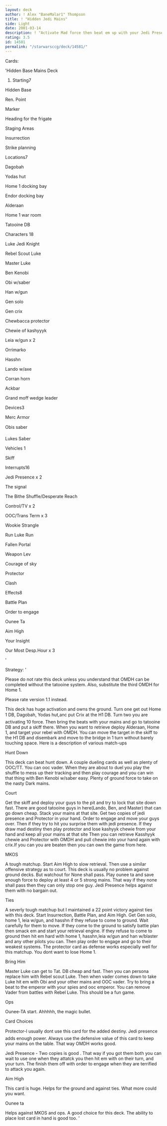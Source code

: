 ```yaml
---
layout: deck
author: ! Alex "BaneMalar1" Thompson
title: ! "Hidden Jedi Mains"
side: Light
date: 2001-03-14
description: ! "Activate Mad force then beat em up with your Jedi Presence.  Retrieve with Our Most Desperate Hour."
rating: 3.5
id: 14581
permalink: "/starwarsccg/deck/14581/"
---
```

Cards: 

'Hidden Base Mains Deck		


1. Starting7							

Hidden Base				

Ren. Point				

Marker					

Heading for the frigate			

Staging Areas				

Insurrection				

Strike planning				


Locations7 				

Dagobah				

Yodas hut				

Home 1 docking bay			

Endor docking bay			

Alderaan				

Home 1 war room			

Tatooine DB				


Characters 18

Luke Jedi Knight	

Rebel Scout Luke		

Master Luke				

Ben Kenobi				

Obi w/saber				

Han w/gun				

Gen solo

Gen crix

Chewbacca protector

Chewie of kashyyyk

Leia w/gun x 2

Orrimarko

Hasshn

Lando w/axe

Corran horn

Ackbar

Grand moff wedge leader


Devices3

Merc Armor

Obis saber

Lukes Saber


Vehicles 1

Skiff


Interrupts16

Jedi Presence x 2

The signal

The Bithe Shuffle/Desperate Reach

Control/TV x 2

OOC/Trans Term x 3

Wookie Strangle

Run Luke Run

Fallen Portal

Weapon Lev

Courage of sky

Protector

Clash


Effects8

Battle Plan

Order to engage

Ounee Ta

Aim High

Your Insight

Our Most Desp.Hour x 3


'

Strategy: '

Please do not rate this deck unless you understand that OMDH can be completed without the tatooine system.  Also, substitute the third OMDH for Home 1.


Please rate version 1.1 instead.




This deck has huge activation and owns the ground.  Turn one get out Home 1 DB, Dagobah, Yodas hut,anc put Crix at the H1 DB.  Turn two you are activating 10 force.  Then bring the beats with your mains and go to tatooine DB and put a skiff there.  When you want to retrieve deploy Alderaan, Home 1, and target your rebel with OMDH.  You can move the target in the skiff to the H1 DB and disembark and move to the bridge in 1 turn without barely touching space.  Here is a description of various match-ups


Hunt Down

This deck can beat hunt down.  A couple dueling cards as well as plenty of OOC/TT.  You can ooc vader.  When they are about to duel you play the shuffle to mess up their tracking and then play courage and you can win that thing with Ben Kenobi w/saber easy.  Plenty of ground force to take on the nasty Dark mains.


Court

Get the skiff and deploy your guys to the pit and try to lock that site down fast.  There are good tatooine guys in here(Lando, Ben, and Master) that can go down cheap. Stack your mains at that site. Get two copies of jedi presence and Protector in your hand.  Order to engage and move your guys over.  Then if they try to hit you surprise them with jedi presence.  If they draw mad destiny then play protector and lose kashyyk chewie from your hand and keep all your mains at that site Then you can retrieve Kasshyyk chewie and Protector with OMDH and pull chewie into your hand again with crix.If you can you are beaten then you can own the game from here.


MKOS

A tough matchup.  Start Aim High to slow retrieval.  Then use a similar offensive strategy as to court.  This deck is usually no problem against ground decks.  But watchout for None shall pass.   Play ounee ta and save enough force to deploy at least 4 or 5 strong mains.  That way if they none shall pass then they can only stop one guy.  Jedi Presence helps against them with no bargain out.


Ties

A severly tough matchup but I maintained a 22 point victory against ties with this deck.  Start Insurrection, Battle Plan, and Aim High.  Get Gen solo, home 1, leia w/gun, and hasshn if they refuse to come to ground.  Wait carefully for them to move.  If they come to the ground to satisfy battle plan then smack em and start your retrieval engine.  If they refuse to come to ground then hit em hard with home 1, hasshn,leia w/gun and han w/blaster and any other pilots you can. Then play order to engage and go to their weakest systems. The protector card as defense works especially well for this matchup.  You dont want to lose Home 1.



Bring Him

Master Luke can get to Tat. DB cheap and fast.  Then you can persona replace him with Rebel scout Luke.  Then when vader comes down to take Luke hit em with Obi and your other mains and OOC vader.  Try to bring a beat to the emperor with your spies and ooc emperor.  You can remove Vader from battles with Rebel Luke.  This should be a fun game.


Ops

Ounee-TA start.  Ahhhhh, the magic bullet.



Card Choices

Protector-I usually dont use this card for the added destiny.  Jedi presence adds enough power.  Always use the defensive value of this card to keep your mains on the table.  That way OMDH works good.


Jedi Presence - Two copies is good . That way if you got them both you can wait to use one when they attatck you then hit em with on their turn, and your turn.  The finish them off with order to engage when they are terrified to attack you again.


Aim High

This card is huge.  Helps for the ground and against ties. What more could you want.


Ounee ta

Helps against MKOS and ops.  A good choice for this deck. The ability to place lost card in hand is good too.      '
